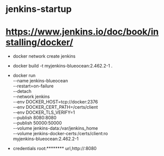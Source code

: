# jenkins-startup

# https://www.jenkins.io/doc/book/installing/docker/

- docker network create jenkins
- docker build -t myjenkins-blueocean:2.462.2-1 .
- docker run \
  --name jenkins-blueocean \
  --restart=on-failure \
  --detach \
  --network jenkins \
  --env DOCKER_HOST=tcp://docker:2376 \
  --env DOCKER_CERT_PATH=/certs/client \
  --env DOCKER_TLS_VERIFY=1 \
  --publish 8080:8080 \
  --publish 50000:50000 \
  --volume jenkins-data:/var/jenkins_home \
  --volume jenkins-docker-certs:/certs/client:ro \
  myjenkins-blueocean:2.462.2-1 

- credentials
root:********
url,http://:8080